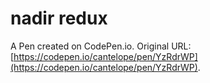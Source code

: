 # nadir redux

A Pen created on CodePen.io. Original URL: [https://codepen.io/cantelope/pen/YzRdrWP](https://codepen.io/cantelope/pen/YzRdrWP).

